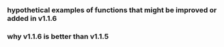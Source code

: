 ### hypothetical examples of functions that might be improved or added in v1.1.6

### why v1.1.6 is better than v1.1.5
